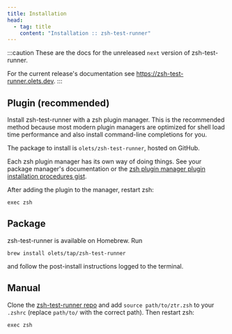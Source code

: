 ```yaml
---
title: Installation
head:
  - tag: title
    content: "Installation :: zsh-test-runner"
---
```


:::caution
These are the docs for the unreleased `next` version of zsh-test-runner.

For the current release's documentation see <https://zsh-test-runner.olets.dev>.
:::

## Plugin (recommended)

Install zsh-test-runner with a zsh plugin manager. This is the recommended method because most modern plugin managers are optimized for shell load time performance and also install command-line completions for you.

The package to install is `olets/zsh-test-runner`, hosted on GitHub.

Each zsh plugin manager has its own way of doing things. See your package manager's documentation or the [zsh plugin manager plugin installation procedures gist](https://gist.github.com/olets/06009589d7887617e061481e22cf5a4a).

After adding the plugin to the manager, restart zsh:

```shell
exec zsh
```

## Package

zsh-test-runner is available on Homebrew. Run

```shell
brew install olets/tap/zsh-test-runner
```

and follow the post-install instructions logged to the terminal.

## Manual

Clone the [zsh-test-runner repo](https://github.com/olets/zsh-test-runner) and add `source path/to/ztr.zsh` to your `.zshrc` (replace `path/to/` with the correct path). Then restart zsh:

```shell
exec zsh
```
